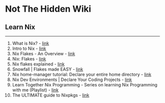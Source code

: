 # Not The Hidden Wiki

## Learn Nix
-----

1. What is Nix? - [link](https://youtu.be/Atn565V7tt8?si=3FJfgV0GbW5_Sfc9)
2. Intro to Nix - [link](https://youtu.be/ua3bjgrcOg8?si=mlNDOKD3b8sYaWdr)
3. Nix Flakes - An Overview - [link](https://youtu.be/cw4wJjjQYMU?si=GUyIrX3svknWr01G)
4. Nix: Flakes - [link](https://youtu.be/ylL6CFEw0Ck?si=9ixZ0ovIC4xS_NlM)
5. Nix flakes explained - [link](https://youtu.be/S3VBi6kHw5c?si=fuBQ82LEKozUDXqN)
6. Snowfall | Flakes made EASY - [link](https://youtu.be/C4_P2wVbdFU?si=CD5AuUiHJKUX-YSC)
7. Nix home-manager tutorial: Declare your entire home directory - [link](https://youtu.be/FcC2dzecovw?si=1MC0Hf2xmKm2NJau)
8. Nix Dev Environments | Declare Your Coding Projects - [link](https://youtu.be/yQwW8dkuHqw?si=PcXos65_tsZR8pm-)
9. Learn Together Nix Programming - Series on learning Nix Programming with me (Playlist) - [link](https://youtube.com/playlist?list=PL-oJWTgK9N6_tJ751N-TvhcF0aPu39zEY&si=HgEXAdbuF8eFyIuT)
10.  The ULTIMATE guide to Nixpkgs - [link](https://youtu.be/3hMIqxbQBRM?si=7L5XutzFcS83f9uI)
